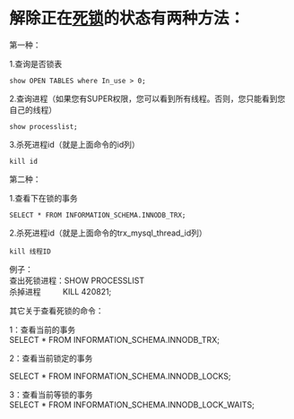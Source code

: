 # 解除正在[死锁](https://so.csdn.net/so/search?q=%E6%AD%BB%E9%94%81&spm=1001.2101.3001.7020)的状态有两种方法：

第一种：

1.查询是否锁表  
```mysql
show OPEN TABLES where In_use > 0;
```

2.查询进程（如果您有SUPER权限，您可以看到所有线程。否则，您只能看到您自己的线程）  

```mysql
show processlist;
```

3.杀死进程id（就是上面命令的id列）
```mysql
kill id
```


第二种：

1.查看下在锁的事务  

```mysql
SELECT * FROM INFORMATION_SCHEMA.INNODB_TRX;
```

2.杀死进程id（就是上面命令的trx_mysql_thread_id列）  
```mysql
kill 线程ID  
```

例子：  
查出死锁进程：SHOW PROCESSLIST  
杀掉进程          KILL 420821;  

其它关于查看死锁的命令：  

1：查看当前的事务  
SELECT * FROM INFORMATION_SCHEMA.INNODB_TRX;  

2：查看当前锁定的事务  

SELECT * FROM INFORMATION_SCHEMA.INNODB_LOCKS;

3：查看当前等锁的事务  
SELECT * FROM INFORMATION_SCHEMA.INNODB_LOCK_WAITS;